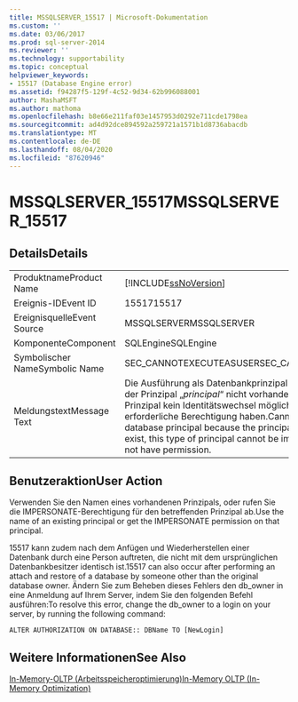 ```yaml
---
title: MSSQLSERVER_15517 | Microsoft-Dokumentation
ms.custom: ''
ms.date: 03/06/2017
ms.prod: sql-server-2014
ms.reviewer: ''
ms.technology: supportability
ms.topic: conceptual
helpviewer_keywords:
- 15517 (Database Engine error)
ms.assetid: f94287f5-129f-4c52-9d34-62b996088001
author: MashaMSFT
ms.author: mathoma
ms.openlocfilehash: b8e66e211faf03e1457953d0292e711cde1798ea
ms.sourcegitcommit: ad4d92dce894592a259721a1571b1d8736abacdb
ms.translationtype: MT
ms.contentlocale: de-DE
ms.lasthandoff: 08/04/2020
ms.locfileid: "87620946"
---
```

# <a name="mssqlserver_15517"></a><span data-ttu-id="04e32-102">MSSQLSERVER_15517</span><span class="sxs-lookup"><span data-stu-id="04e32-102">MSSQLSERVER_15517</span></span>
    
## <a name="details"></a><span data-ttu-id="04e32-103">Details</span><span class="sxs-lookup"><span data-stu-id="04e32-103">Details</span></span>  
  
|||  
|-|-|  
|<span data-ttu-id="04e32-104">Produktname</span><span class="sxs-lookup"><span data-stu-id="04e32-104">Product Name</span></span>|[!INCLUDE[ssNoVersion](../../includes/ssnoversion-md.md)]|  
|<span data-ttu-id="04e32-105">Ereignis-ID</span><span class="sxs-lookup"><span data-stu-id="04e32-105">Event ID</span></span>|<span data-ttu-id="04e32-106">15517</span><span class="sxs-lookup"><span data-stu-id="04e32-106">15517</span></span>|  
|<span data-ttu-id="04e32-107">Ereignisquelle</span><span class="sxs-lookup"><span data-stu-id="04e32-107">Event Source</span></span>|<span data-ttu-id="04e32-108">MSSQLSERVER</span><span class="sxs-lookup"><span data-stu-id="04e32-108">MSSQLSERVER</span></span>|  
|<span data-ttu-id="04e32-109">Komponente</span><span class="sxs-lookup"><span data-stu-id="04e32-109">Component</span></span>|<span data-ttu-id="04e32-110">SQLEngine</span><span class="sxs-lookup"><span data-stu-id="04e32-110">SQLEngine</span></span>|  
|<span data-ttu-id="04e32-111">Symbolischer Name</span><span class="sxs-lookup"><span data-stu-id="04e32-111">Symbolic Name</span></span>|<span data-ttu-id="04e32-112">SEC_CANNOTEXECUTEASUSER</span><span class="sxs-lookup"><span data-stu-id="04e32-112">SEC_CANNOTEXECUTEASUSER</span></span>|  
|<span data-ttu-id="04e32-113">Meldungstext</span><span class="sxs-lookup"><span data-stu-id="04e32-113">Message Text</span></span>|<span data-ttu-id="04e32-114">Die Ausführung als Datenbankprinzipal ist nicht möglich, weil der Prinzipal „*principal*“ nicht vorhanden ist, für diesen Typ von Prinzipal kein Identitätswechsel möglich ist, oder Sie nicht die erforderliche Berechtigung haben.</span><span class="sxs-lookup"><span data-stu-id="04e32-114">Cannot execute as the database principal because the principal "*principal*" does not exist, this type of principal cannot be impersonated, or you do not have permission.</span></span>|  
  
## <a name="user-action"></a><span data-ttu-id="04e32-115">Benutzeraktion</span><span class="sxs-lookup"><span data-stu-id="04e32-115">User Action</span></span>  
 <span data-ttu-id="04e32-116">Verwenden Sie den Namen eines vorhandenen Prinzipals, oder rufen Sie die IMPERSONATE-Berechtigung für den betreffenden Prinzipal ab.</span><span class="sxs-lookup"><span data-stu-id="04e32-116">Use the name of an existing principal or get the IMPERSONATE permission on that principal.</span></span>  
  
 <span data-ttu-id="04e32-117">15517 kann zudem nach dem Anfügen und Wiederherstellen einer Datenbank durch eine Person auftreten, die nicht mit dem ursprünglichen Datenbankbesitzer identisch ist.</span><span class="sxs-lookup"><span data-stu-id="04e32-117">15517 can also occur after performing an attach and restore of a database by someone other than the original database owner.</span></span> <span data-ttu-id="04e32-118">Ändern Sie zum Beheben dieses Fehlers den db_owner in eine Anmeldung auf Ihrem Server, indem Sie den folgenden Befehl ausführen:</span><span class="sxs-lookup"><span data-stu-id="04e32-118">To resolve this error, change the db_owner to a login on your server, by running the following command:</span></span>  
  
```  
ALTER AUTHORIZATION ON DATABASE:: DBName TO [NewLogin]  
```  
  
## <a name="see-also"></a><span data-ttu-id="04e32-119">Weitere Informationen</span><span class="sxs-lookup"><span data-stu-id="04e32-119">See Also</span></span>  
 [<span data-ttu-id="04e32-120">In-Memory-OLTP &#40;Arbeitsspeicheroptimierung&#41;</span><span class="sxs-lookup"><span data-stu-id="04e32-120">In-Memory OLTP &#40;In-Memory Optimization&#41;</span></span>](../in-memory-oltp/in-memory-oltp-in-memory-optimization.md)  
  
  

